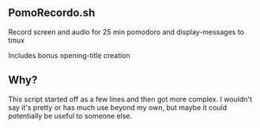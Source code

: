 ## PomoRecordo.sh

Record screen and audio for 25 min pomodoro and display-messages to
tmux

Includes bonus opening-title creation

## Why?

This script started off as a few lines and then got more complex.
I wouldn't say it's pretty or has much use beyond my own, but maybe it
could potentially be useful to someone else.  
